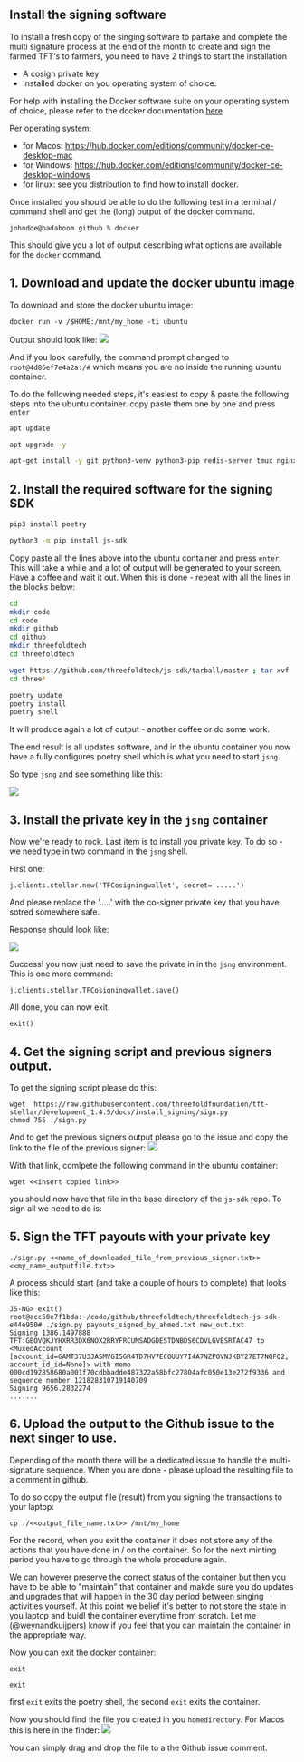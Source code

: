 ## Install the signing software

To install a fresh copy of the singing software to partake and complete the multi signature process at the end of the month to create and sign the farmed TFT's to farmers, you need to have 2 things to start the installation
- A cosign private key  
- Installed docker on you operating system of choice.

For help with installing the Docker software suite on your operating system of choice, please refer to the docker documentation [here](https://www.docker.com/products/docker-desktop)

Per operating system:
- for Macos: https://hub.docker.com/editions/community/docker-ce-desktop-mac
- for Windows: https://hub.docker.com/editions/community/docker-ce-desktop-windows
- for linux:  see you distribution to find how to install docker.

Once installed you should be able to do the following test in a terminal / command shell and get the (long) output of the docker command.
```
johndoe@badaboom github % docker
```
This should give you a lot of output describing what options are available for the `docker` command.

## 1. Download and update the docker ubuntu image

To download and store the docker ubuntu image:
```
docker run -v /$HOME:/mnt/my_home -ti ubuntu
```

Output should look like:
![](img/ubuntu-start.png)

And if you look carefully, the command prompt changed to `root@4d86ef7e4a2a:/#` which means you are no inside the running ubuntu container.

To do the following needed steps, it's easiest to copy & paste the following steps into the ubuntu container.  copy paste them one by one and press `enter`

```bash
apt update
```

```bash
apt upgrade -y
```

```bash
apt-get install -y git python3-venv python3-pip redis-server tmux nginx wget -y
```

## 2. Install the required software for the signing SDK

```bash
pip3 install poetry
```

```bash
python3 -m pip install js-sdk
```

Copy paste all the lines above into the ubuntu container and press `enter`. This will take a while and a lot of output will be generated to your screen.  Have a coffee and wait it out.  When this is done - repeat with all the lines in the blocks below:
```bash
cd
mkdir code
cd code
mkdir github
cd github
mkdir threefoldtech
cd threefoldtech
```

```bash
wget https://github.com/threefoldtech/js-sdk/tarball/master ; tar xvf ./master ; rm master
cd three*
```

```bash
poetry update
poetry install
poetry shell
```
It will produce again a lot of output - another coffee or do some work.

The end result is all updates software, and in the ubuntu container you now have a fully configures poetry shell which is what you need to start `jsng`.

So type ```jsng``` and see something like this:

![](img/jsng.png)

## 3. Install the private key in the `jsng` container
Now we're ready to rock. Last item is to install you private key.  To do so - we need type in two command in the `jsng` shell.

First one:
```
j.clients.stellar.new('TFCosigningwallet', secret='.....')
```
And please replace the '.....' with the co-signer private key that you have sotred somewhere safe.


Response should look like:

![](img/wallet-response.png)

Success!  you now just need to save the private in in the `jsng` environment.  This is one more command:
```
j.clients.stellar.TFCosigningwallet.save()
```
All done, you can now exit.
```
exit()
```

## 4. Get the signing script and previous signers output.

To get the signing script please do this:
```
wget  https://raw.githubusercontent.com/threefoldfoundation/tft-stellar/development_1.4.5/docs/install_signing/sign.py
chmod 755 ./sign.py
```

And to get the previous signers output please go to the issue and copy the link to the file of the previous signer: ![](img/copy_link.png)

With that link, comlpete the following command in the ubuntu container:
```
wget <<insert copied link>>
```
you should now have that file in the base directory of the `js-sdk` repo.   To sign all we need to do is:

## 5. Sign the TFT payouts with your private key
```
./sign.py <<name_of_downloaded_file_from_previous_signer.txt>> <<my_name_outputfile.txt>>
```

A process should start (and take a couple of hours to complete) that looks like this:
```
JS-NG> exit()
root@acc50e7f1bda:~/code/github/threefoldtech/threefoldtech-js-sdk-e44e950# ./sign.py payouts_signed_by_ahmed.txt new_out.txt
Signing 1386.1497888 TFT:GBOVQKJYHXRR3DX6NOX2RRYFRCUMSADGDESTDNBDS6CDVLGVESRTAC47 to <MuxedAccount [account_id=GAMT37U3JASMVGI5GR4TD7HV7ECOUUY7I4A7NZPOVNJKBY27ET7NQFQ2, account_id_id=None]> with memo 000cd192858680a001f70cdbbadde487322a58bfc27804afc050e13e272f9336 and sequence number 121828310719140709
Signing 9656.2832274 
.......
```
## 6. Upload the output to the Github issue to the next singer to use.

Depending of the month there will be a dedicated issue to handle the multi-signature sequence.  When you are done - please upload the resulting file to a comment in github.

To do so copy the output file (result) from you signing the transactions to your laptop:

```
cp ./<<output_file_name.txt>> /mnt/my_home
```

For the record, when you exit the container it does not store any of the actions that you have done in / on the container.  So for the next minting period you have to go through the whole procedure again.

We can however preserve the correct status of the container but then you have to be able to "maintain" that container and makde sure you do updates and upgrades that will happen in the 30 day period between singing activities yourself.  At this point we belief it's better to not store the state in you laptop and buidl the container everytime from scratch.  Let me (@weynandkuijpers) know if you feel that you can maintain the container in the appropriate way.


Now you can exit the docker container:
```
exit
```

```
exit
```
first `exit` exits the poetry shell, the second `exit` exits the container.

Now you should find the file you created in you `homedirectory`.  For Macos this is here in the finder:
![](img/homedir.png)

You can simply drag and drop the file to a the Github issue comment.


